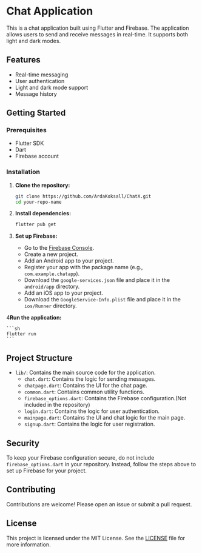 # Chat Application

This is a chat application built using Flutter and Firebase. The application allows users to send and receive messages in real-time. It supports both light and dark modes.

## Features

- Real-time messaging
- User authentication
- Light and dark mode support
- Message history

## Getting Started

### Prerequisites

- Flutter SDK
- Dart
- Firebase account

### Installation

1. **Clone the repository:**

    ```sh
    git clone https://github.com/ArdaKoksall/ChatX.git
    cd your-repo-name
    ```

2. **Install dependencies:**

    ```sh
    flutter pub get
    ```

3. **Set up Firebase:**

    - Go to the [Firebase Console](https://console.firebase.google.com/).
    - Create a new project.
    - Add an Android app to your project.
    - Register your app with the package name (e.g., `com.example.chatapp`).
    - Download the `google-services.json` file and place it in the `android/app` directory.
    - Add an iOS app to your project.
    - Download the `GoogleService-Info.plist` file and place it in the `ios/Runner` directory.


4**Run the application:**

    ```sh
    flutter run
    ```

## Project Structure

- `lib/`: Contains the main source code for the application.
    - `chat.dart`: Contains the logic for sending messages.
    - `chatpage.dart`: Contains the UI for the chat page.
    - `common.dart`: Contains common utility functions.
    - `firebase_options.dart`: Contains the Firebase configuration.(Not included in the repository)
    - `login.dart`: Contains the logic for user authentication.
    - `mainpage.dart`: Contains the UI and chat logic for the main page.
    - `signup.dart`: Contains the logic for user registration.

## Security

To keep your Firebase configuration secure, do not include `firebase_options.dart` in your repository. Instead, follow the steps above to set up Firebase for your project.

## Contributing

Contributions are welcome! Please open an issue or submit a pull request.

## License

This project is licensed under the MIT License. See the [LICENSE](LICENSE) file for more information.
